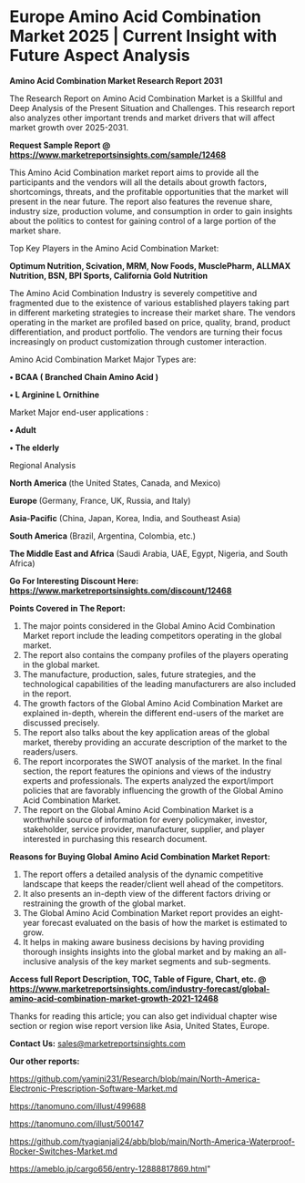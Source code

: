  # Europe Amino Acid Combination Market 2025 | Current Insight with Future Aspect Analysis

<strong>Amino Acid Combination Market Research Report 2031</strong>

The Research Report on Amino Acid Combination Market is a Skillful and Deep Analysis of the Present Situation and Challenges. This research report also analyzes other important trends and market drivers that will affect market growth over 2025-2031.

<strong>Request Sample Report @ <a href=https://www.marketreportsinsights.com/sample/12468>https://www.marketreportsinsights.com/sample/12468</a></strong>

This Amino Acid Combination market report aims to provide all the participants and the vendors will all the details about growth factors, shortcomings, threats, and the profitable opportunities that the market will present in the near future. The report also features the revenue share, industry size, production volume, and consumption in order to gain insights about the politics to contest for gaining control of a large portion of the market share.

Top Key Players in the Amino Acid Combination Market:

<strong>Optimum Nutrition, Scivation, MRM, Now Foods, MusclePharm, ALLMAX Nutrition, BSN, BPI Sports, California Gold Nutrition</strong>

The Amino Acid Combination Industry is severely competitive and fragmented due to the existence of various established players taking part in different marketing strategies to increase their market share. The vendors operating in the market are profiled based on price, quality, brand, product differentiation, and product portfolio. The vendors are turning their focus increasingly on product customization through customer interaction.

Amino Acid Combination Market Major Types are:

<strong>• BCAA ( Branched Chain Amino Acid )

• L Arginine  L Ornithine</strong>

Market Major end-user applications :

<strong>• Adult

• The elderly</strong>

Regional Analysis

</u><strong><b>North America</b></strong> (the United States, Canada, and Mexico)

<strong><b>Europe </b></strong>(Germany, France, UK, Russia, and Italy)

<strong><b>Asia-Pacific</b></strong> (China, Japan, Korea, India, and Southeast Asia)

<strong><b>South America</b></strong> (Brazil, Argentina, Colombia, etc.)

<strong><b>The Middle East and Africa</b></strong> (Saudi Arabia, UAE, Egypt, Nigeria, and South Africa)

<strong>Go For Interesting Discount Here: <a href=https://www.marketreportsinsights.com/discount/12468>https://www.marketreportsinsights.com/discount/12468</a></strong>

<strong>Points Covered in The Report:</strong>
<ol>
  <li>The major points considered in the Global Amino Acid Combination Market report include the leading competitors operating in the global market.</li>
  <li>The report also contains the company profiles of the players operating in the global market.</li>
  <li>The manufacture, production, sales, future strategies, and the technological capabilities of the leading manufacturers are also included in the report.</li>
  <li>The growth factors of the Global Amino Acid Combination Market are explained in-depth, wherein the different end-users of the market are discussed precisely.</li>
  <li>The report also talks about the key application areas of the global market, thereby providing an accurate description of the market to the readers/users.</li>
  <li>The report incorporates the SWOT analysis of the market. In the final section, the report features the opinions and views of the industry experts and professionals. The experts analyzed the export/import policies that are favorably influencing the growth of the Global Amino Acid Combination Market.</li>
  <li>The report on the Global Amino Acid Combination Market is a worthwhile source of information for every policymaker, investor, stakeholder, service provider, manufacturer, supplier, and player interested in purchasing this research document.</li>
</ol>
<strong>Reasons for Buying Global Amino Acid Combination Market Report:</strong>

<ol>
  <li>The report offers a detailed analysis of the dynamic competitive landscape that keeps the reader/client well ahead of the competitors.</li>
  <li>It also presents an in-depth view of the different factors driving or restraining the growth of the global market.</li>
  <li>The Global Amino Acid Combination Market report provides an eight-year forecast evaluated on the basis of how the market is estimated to grow.</li>
  <li>It helps in making aware business decisions by having providing thorough insights insights into the global market and by making an all-inclusive analysis of the key market segments and sub-segments.</li>
</ol>
<strong>Access full Report Description, TOC, Table of Figure, Chart, etc. @ <a href=https://www.marketreportsinsights.com/industry-forecast/global-amino-acid-combination-market-growth-2021-12468>https://www.marketreportsinsights.com/industry-forecast/global-amino-acid-combination-market-growth-2021-12468</a></strong>


Thanks for reading this article; you can also get individual chapter wise section or region wise report version like Asia, United States, Europe.

<strong>Contact Us:</strong>
sales@marketreportsinsights.com

<strong>Our other reports:</strong>

<a href=https://github.com/yamini231/Research/blob/main/North-America-Electronic-Prescription-Software-Market.md>https://github.com/yamini231/Research/blob/main/North-America-Electronic-Prescription-Software-Market.md</a>

<a href=https://tanomuno.com/illust/499688>https://tanomuno.com/illust/499688</a>

<a href=https://tanomuno.com/illust/500147>https://tanomuno.com/illust/500147</a>

<a href=https://github.com/tyagianjali24/abb/blob/main/North-America-Waterproof-Rocker-Switches-Market.md>https://github.com/tyagianjali24/abb/blob/main/North-America-Waterproof-Rocker-Switches-Market.md</a>

<a href=https://ameblo.jp/cargo656/entry-12888817869.html>https://ameblo.jp/cargo656/entry-12888817869.html</a>"
